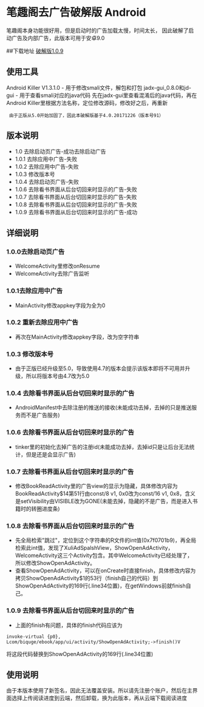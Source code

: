 # 笔趣阁去广告破解版 Android
笔趣阁本身功能很好用，但是启动时的广告加载太慢，时间太长，
因此破解了启动广告及内部广告，此版本可用于安卓9.0

##下载地址
[破解版1.0.9](https://github.com/jqorz/biquge_crack/blob/master/crack/biquge_crack_1.0.9.apk)

## 使用工具
Android Killer V1.3.1.0 - 用于修改smali文件，解包和打包
jadx-gui_0.8.0和jd-gui - 用于查看smali对应的java代码
先在jadx-gui里查看混淆后的java代码，再在Android Killer里根据方法名称，定位修改源码，修改好之后，再重新

` 由于正版从5.0开始加固了，因此本破解版基于4.0.20171226（版本号91）`

## 版本说明
- 1.0 去除启动页广告-成功去除启动广告
- 1.0.1 去除应用中广告-失败
- 1.0.2 去除应用中广告-失败
- 1.0.3 修改版本号
- 1.0.4 去除启动页广告-失败
- 1.0.6 去除看书界面从后台切回来时显示的广告-失败
- 1.0.7 去除看书界面从后台切回来时显示的广告-失败
- 1.0.8 去除看书界面从后台切回来时显示的广告-失败
- 1.0.9 去除看书界面从后台切回来时显示的广告-成功

## 详细说明
### 1.0.0去除启动页广告
  - WelcomeActivity里修改onResume
  - WelcomeActivity去除广告监听
### 1.0.1去除应用中广告
  - MainActivity修改appkey字段为全为0
### 1.0.2 重新去除应用中广告
  - 再次在MainActivity修改appkey字段，改为空字符串
### 1.0.3 修改版本号
  - 由于正版已经升级至5.0，导致使用4.7的版本会提示该版本即将不可用并升级，所以将版本号由4.7改为5.0
### 1.0.4 去除看书界面从后台切回来时显示的广告
  - AndroidManifest中去除注册的推送的接收(未能成功去掉，去掉的只是推送服务而不是广告服务)
### 1.0.6 去除看书界面从后台切回来时显示的广告
  - tinker里的初始化去掉广告的注册id(未能成功去掉，去掉id只是让后台无法统计，但是还是会显示广告)
### 1.0.7 去除看书界面从后台切回来时显示的广告
  - 修改BookReadActivity里的广告view的显示为隐藏，具体修改内容为BookReadActivity$14第51行由const/8 v1, 0x0改为const/16 v1, 0x8，含义是setVisibility由VISIBLE改为GONE(未能去掉，隐藏的不是广告，而是进入书籍时的转圈进度条)
### 1.0.8 去除看书界面从后台切回来时显示的广告
  - 先全局检索"跳过"，定位到这个字符串的R文件的int值(0x7f0701b9)，再全局检索此int值，发现了XuliAdSpalshView，ShowOpenAdActivity，WelcomeActivity这三个Activity包含。其中WelcomeActivity已经处理了，所以修改ShowOpenAdActivity。
  - 查看ShowOpenAdActivity，可以在onCreate时直接finish，具体修改内容为拷贝ShowOpenAdActivity$1的53行（finish自己的代码）到ShowOpenAdActivity的169行(.line34位置)，在getWindows前就finish自己。
### 1.0.9 去除看书界面从后台切回来时显示的广告
  - 上面的finish有问题，具体的finish代码应该为
```
invoke-virtual {p0}, Lcom/biquge/ebook/app/ui/activity/ShowOpenAdActivity;->finish()V
 ```
将这段代码替换到ShowOpenAdActivity的169行(.line34位置)

## 使用说明
由于本版本使用了新签名，因此无法覆盖安装。所以请先注册个账户，然后在主界面选择上传阅读进度到云端，然后卸载，换为此版本，再从云端下载阅读进度
